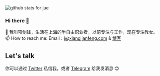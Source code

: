 <img  src="https://github-readme-stats.vercel.app/api?username=jue&show_icons=true&icon_color=0366d6&bg_color=ffffff&hide_title=true" alt="github stats for jue">

### Hi there 👋  

🌱 我叫项剑锋，生活在上海的半自由职业者，以前专注与工作，现在专注教女。   
📫 How to reach me:  Email：i@xiangjianfeng.com & [博客]( https://blog.xiangjianfeng.com/)  

## Let's talk 

你可以通过 [Twitter](https://twitter.com/nipao) 私信我，或者 [Telegram](https://t.me/xiangjianfeng) 给我发消息 😊
